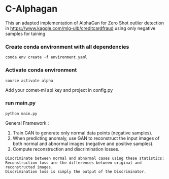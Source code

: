 # C-Alphagan

This an adapted implementation of AlphaGan  for Zero Shot outlier detection in https://www.kaggle.com/mlg-ulb/creditcardfraud
using only negative samples for taining 


###  Create conda environment with all dependencies 
``` conda env create -f environment.yaml ```

###  Activate conda environment 
```source activate alpha```

Add your comet-ml api key and project in config.py 

###  run main.py 
```python main.py```


General Framework :
 1.   Train GAN to generate only normal data points (negative samples).
 2.   When predicting anomaly, use GAN to reconstruct the input images of both normal and abnormal images (negative and positive samples).
 3.   Compute reconstruction  and discrimination losses.
    
    Discriminate between normal and abnormal cases using these statistics: 
    Reconstruction loss are the differences between original and reconstructed images.
    Discrimination loss is simply the output of the Discriminator.
    
    
    
    
